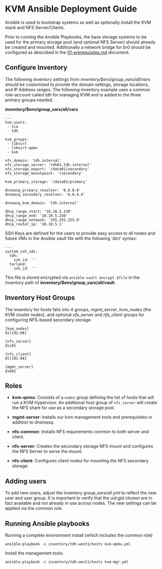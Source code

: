 KVM Ansible Deployment Guide
============================

  Ansible is used to bootstrap systems as well as optionally install the
KVM stack and NFS Server/Clients.

  Prior to running the Ansible Playbooks, the base storage systems to be used for
the primary storage pool (and optional NFS Server) should already be created and
mounted. Additionally a network bridge for *br0* should be configured as
described in the [01-prerequisites.md](docs/01-prerequisites.md) document.

## Configure Inventory

  The following inventory settings from *inventory/$env/group_vars/all/vars*
should be customized to provide the domain settings, storage locations, and IP
Address ranges. The following inventory example uses a common role-account called
*tdh* for managing KVM and is added to the three primary groups needed.

**inventory/$env/group_vars/all/vars**
```
---
kvm_users:
 - tca
 - tdh

kvm_groups:
 - libvirt
 - libvirt-qemu
 - kvm

nfs_domain: 'tdh.internal'
nfs_storage_server: 'tdh01.tdh.internal'
nfs_storage_export: '/data01/secondary'
nfs_storage_mountpoint: '/secondary'

kvm_primary_storage: '/data01/primary'

dnsmasq_primary_resolver: '8.8.8.8'
dnsmasq_secondary_resolver: '8.8.4.4'

dnsmasq_kvm_domain: 'tdh.internal'

dhcp_range_start: '10.10.5.130'
dhcp_range_end: '10.10.5.250'
dhcp_range_netmask: '255.255.255.0'
dhcp_router_ip: '10.10.5.1'
```

SSH Keys are defined for the users to provide easy access to all nodes and
future VMs in the Ansible *vault* file with the following 'dict' syntax:
```
---
system_ssh_ids:
  tdh:
    ssh_id: ''
  tarland:
    ssh_id: ''
```

This file is stored encrypted via `ansible-vault encrypt $file` in the
inventory path of **inventory/$env/group_vars/all/vault**.

## Inventory Host Groups

The inventory for hosts falls into 4 groups, *mgmt_server*, *kvm_nodes*
(the KVM cluster nodes), and optional *nfs_server* and *nfs_client* groups for
configuring NFS-based secondary storage.
```
[kvm_nodes]
dil[01:08]

[nfs_server]
dis01

[nfs_client]
dil[01:08]

[mgmt_server]
dim01
```

## Roles

- **kvm-qemu**: Consists of a `nodes` group defining the list of hosts that
  will run a KVM Hypervisor. An additional host group of `nfs_server` will
  create the NFS share for use as a secondary storage pool.

- **mgmt-server**: Installs our kvm management tools and prerequisites in
  addition to *dnsmasq*.

- **nfs-common**: Installs NFS requirements common to both server and client.

- **nfs-server**: Creates the secondary storage NFS mount and configures
  the NFS Server to serve the mount.

- **nfs-client**: Configures client nodes for mounting the NFS secondary
  storage.


## Adding users

  To add new users, adjust the inventory *group_vars/all.yml* to reflect
the new user and user group. It is important to verify that the uid:gid chosen
are in fact available and not already in use across nodes. The new settings
can be applied via the common role.


## Running Ansible playbooks

Running a complete environment install (which includes the common role)
```
ansible-playbook -i inventory/tdh-west1/hosts kvm-qemu.yml
```

Install the management tools.
```
ansible-playbook -i inventory/tdh-west1/hosts kvm-mgr.yml
```
